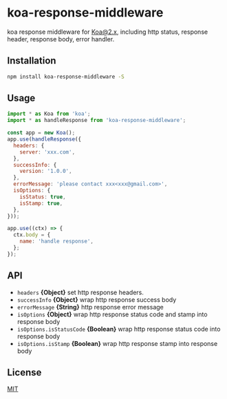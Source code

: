 # koa-response-middleware

koa response middleware for [Koa@2.x], including http status, response header, response body, error handler.

## Installation

```bash
npm install koa-response-middleware -S
```

## Usage

```js
import * as Koa from 'koa';
import * as handleResponse from 'koa-response-middleware';

const app = new Koa();
app.use(handleResponse({
  headers: {
    server: 'xxx.com',
  },
  successInfo: {
    version: '1.0.0',
  },
  errorMessage: 'please contact xxx<xxx@gmail.com>',
  isOptions: {
    isStatus: true,
    isStamp: true,
  },
}));

app.use((ctx) => {
  ctx.body = {
    name: 'handle response',
  };
});
```

## API

* `headers` **{Object}** set http response headers.
* `successInfo` **{Object}** wrap http response success body
* `errorMessage` **{String}** http response error message
* `isOptions` **{Object}** wrap http response status code and stamp into response body
* `isOptions.isStatusCode` **{Boolean}** wrap http response status code into response body
* `isOptions.isStamp` **{Boolean}** wrap http response stamp into response body

## License

[MIT]

[Koa@2.x]: https://github.com/koajs/koa
[MIT]: LICENSE
